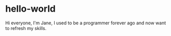 # hello-world

Hi everyone, I'm Jane, I used to be a programmer forever ago and now want to refresh my skills.
